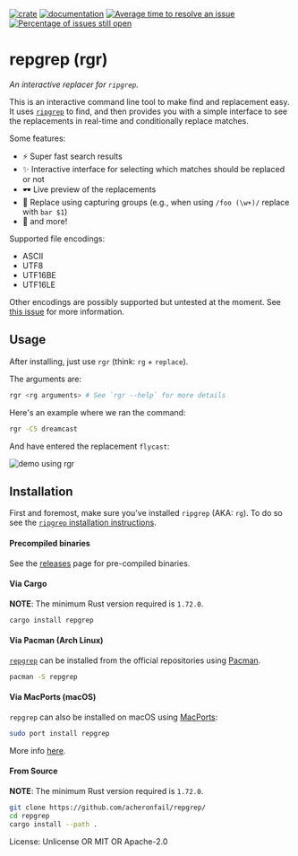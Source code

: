 [![crate](https://img.shields.io/crates/v/repgrep)](https://crates.io/crates/repgrep)
[![documentation](https://docs.rs/repgrep/badge.svg)](https://docs.rs/repgrep)
[![Average time to resolve an issue](https://isitmaintained.com/badge/resolution/acheronfail/repgrep.svg)](https://isitmaintained.com/project/acheronfail/repgrep "Average time to resolve an issue")
[![Percentage of issues still open](https://isitmaintained.com/badge/open/acheronfail/repgrep.svg)](https://isitmaintained.com/project/acheronfail/repgrep "Percentage of issues still open")

# repgrep (rgr)

_An interactive replacer for `ripgrep`._

This is an interactive command line tool to make find and replacement easy.
It uses [`ripgrep`] to find, and then provides you with a simple interface to see
the replacements in real-time and conditionally replace matches.

Some features:

* ⚡ Super fast search results
* ✨ Interactive interface for selecting which matches should be replaced or not
* 🕶️ Live preview of the replacements
* 🧠 Replace using capturing groups (e.g., when using `/foo (\w+)/` replace with `bar $1`)
* 🦀 and more!

Supported file encodings:

* ASCII
* UTF8
* UTF16BE
* UTF16LE

Other encodings are possibly supported but untested at the moment.
See [this issue](https://github.com/acheronfail/repgrep/issues/12) for more information.

## Usage

After installing, just use `rgr` (think: `rg` + `replace`).

The arguments are:

```bash
rgr <rg arguments> # See `rgr --help` for more details
```

Here's an example where we ran the command:

```bash
rgr -C5 dreamcast
```

And have entered the replacement `flycast`:

![demo using rgr](./doc/demo.png)

## Installation

First and foremost, make sure you've installed `ripgrep` (AKA: `rg`).
To do so see the [`ripgrep` installation instructions].

#### Precompiled binaries

See the [releases] page for pre-compiled binaries.

#### Via Cargo

**NOTE**: The minimum Rust version required is `1.72.0`.

```bash
cargo install repgrep
```

#### Via Pacman (Arch Linux)

[`repgrep`](https://archlinux.org/packages/extra/x86_64/repgrep/) can be installed
from the official repositories using [Pacman](https://wiki.archlinux.org/title/Pacman).

```bash
pacman -S repgrep
```

#### Via MacPorts (macOS)

`repgrep` can also be installed on macOS using [MacPorts](https://www.macports.org):

```bash
sudo port install repgrep
```

More info [here](https://ports.macports.org/port/repgrep/).

#### From Source

**NOTE**: The minimum Rust version required is `1.72.0`.

```bash
git clone https://github.com/acheronfail/repgrep/
cd repgrep
cargo install --path .
```

[`ripgrep`]: https://github.com/BurntSushi/ripgrep
[releases]: https://github.com/acheronfail/repgrep/releases
[`ripgrep` installation instructions]: https://github.com/BurntSushi/ripgrep/#installation

License: Unlicense OR MIT OR Apache-2.0